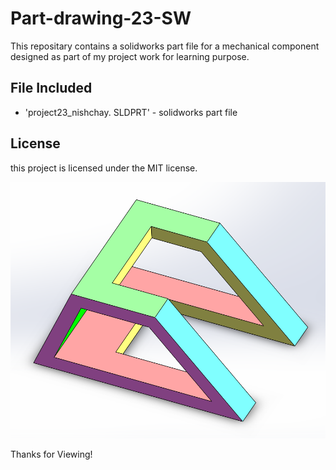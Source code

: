 # Part-drawing-23-SW
This repositary contains a solidworks part file for a mechanical component designed as part of my project work for learning purpose.


## File Included
- 'project23_nishchay.  SLDPRT' -
solidworks part file
## License
this project is licensed under the MIT license.

![Part Drawing Preview](part23.png)

Thanks for Viewing!

